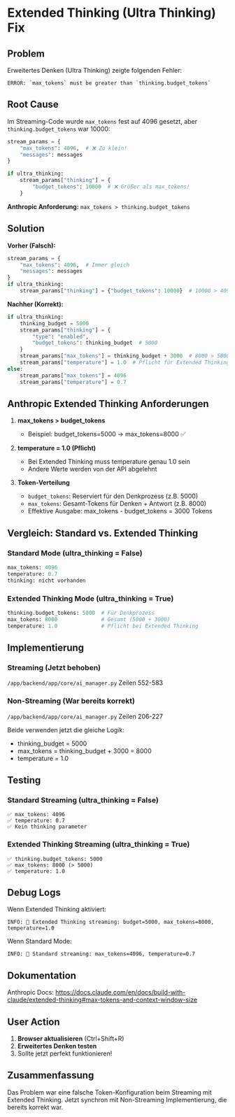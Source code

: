 # Extended Thinking (Ultra Thinking) Fix

## Problem
Erweitertes Denken (Ultra Thinking) zeigte folgenden Fehler:
```
ERROR: `max_tokens` must be greater than `thinking.budget_tokens`
```

## Root Cause
Im Streaming-Code wurde `max_tokens` fest auf 4096 gesetzt, aber `thinking.budget_tokens` war 10000:
```python
stream_params = {
    "max_tokens": 4096,  # ❌ Zu klein!
    "messages": messages
}

if ultra_thinking:
    stream_params["thinking"] = {
        "budget_tokens": 10000  # ❌ Größer als max_tokens!
    }
```

**Anthropic Anforderung:** `max_tokens > thinking.budget_tokens`

## Solution

**Vorher (Falsch):**
```python
stream_params = {
    "max_tokens": 4096,  # Immer gleich
    "messages": messages
}
if ultra_thinking:
    stream_params["thinking"] = {"budget_tokens": 10000}  # 10000 > 4096 → ERROR
```

**Nachher (Korrekt):**
```python
if ultra_thinking:
    thinking_budget = 5000
    stream_params["thinking"] = {
        "type": "enabled",
        "budget_tokens": thinking_budget  # 5000
    }
    stream_params["max_tokens"] = thinking_budget + 3000  # 8000 > 5000 ✅
    stream_params["temperature"] = 1.0  # Pflicht für Extended Thinking
else:
    stream_params["max_tokens"] = 4096
    stream_params["temperature"] = 0.7
```

## Anthropic Extended Thinking Anforderungen

1. **max_tokens > budget_tokens**
   - Beispiel: budget_tokens=5000 → max_tokens=8000 ✅
   
2. **temperature = 1.0 (Pflicht)**
   - Bei Extended Thinking muss temperature genau 1.0 sein
   - Andere Werte werden von der API abgelehnt

3. **Token-Verteilung**
   - `budget_tokens`: Reserviert für den Denkprozess (z.B. 5000)
   - `max_tokens`: Gesamt-Tokens für Denken + Antwort (z.B. 8000)
   - Effektive Ausgabe: max_tokens - budget_tokens = 3000 Tokens

## Vergleich: Standard vs. Extended Thinking

### Standard Mode (ultra_thinking = False)
```python
max_tokens: 4096
temperature: 0.7
thinking: nicht vorhanden
```

### Extended Thinking Mode (ultra_thinking = True)
```python
thinking.budget_tokens: 5000  # Für Denkprozess
max_tokens: 8000              # Gesamt (5000 + 3000)
temperature: 1.0              # Pflicht bei Extended Thinking
```

## Implementierung

### Streaming (Jetzt behoben)
`/app/backend/app/core/ai_manager.py` Zeilen 552-583

### Non-Streaming (War bereits korrekt)
`/app/backend/app/core/ai_manager.py` Zeilen 206-227

Beide verwenden jetzt die gleiche Logik:
- thinking_budget = 5000
- max_tokens = thinking_budget + 3000 = 8000
- temperature = 1.0

## Testing

### Standard Streaming (ultra_thinking = False)
```
✅ max_tokens: 4096
✅ temperature: 0.7
✅ Kein thinking parameter
```

### Extended Thinking Streaming (ultra_thinking = True)
```
✅ thinking.budget_tokens: 5000
✅ max_tokens: 8000 (> 5000)
✅ temperature: 1.0
```

## Debug Logs

Wenn Extended Thinking aktiviert:
```
INFO: 🧠 Extended Thinking streaming: budget=5000, max_tokens=8000, temperature=1.0
```

Wenn Standard Mode:
```
INFO: 💬 Standard streaming: max_tokens=4096, temperature=0.7
```

## Dokumentation

Anthropic Docs:
https://docs.claude.com/en/docs/build-with-claude/extended-thinking#max-tokens-and-context-window-size

## User Action
1. **Browser aktualisieren** (Ctrl+Shift+R)
2. **Erweitertes Denken testen**
3. Sollte jetzt perfekt funktionieren!

## Zusammenfassung
Das Problem war eine falsche Token-Konfiguration beim Streaming mit Extended Thinking. Jetzt synchron mit Non-Streaming Implementierung, die bereits korrekt war.
